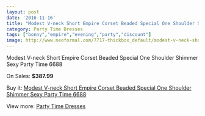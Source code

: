 ```yaml
---
layout: post
date: '2016-11-16'
title: "Modest V-neck Short Empire Corset Beaded Special One Shoulder Shimmer Sexy Party Time 6688"
category: Party Time Dresses
tags: ["bonny","empire","evening","party","discount"]
image: http://www.neoformal.com/7717-thickbox_default/modest-v-neck-short-empire-corset-beaded-special-one-shoulder-shimmer-sexy-party-time-6688.jpg
---
```

Modest V-neck Short Empire Corset Beaded Special One Shoulder Shimmer Sexy Party Time 6688

On Sales: **$387.99**
<a href="https://www.neoformal.com/en/party-time-dresses/2730-modest-v-neck-short-empire-corset-beaded-special-one-shoulder-shimmer-sexy-party-time-6688.html"><amp-img layout="responsive" width="600" height="600" src="//www.neoformal.com/7717-thickbox_default/modest-v-neck-short-empire-corset-beaded-special-one-shoulder-shimmer-sexy-party-time-6688.jpg" alt="Modest V-neck Short Empire Corset Beaded Special One Shoulder Shimmer Sexy Party Time 6688 0" /></a>
<a href="https://www.neoformal.com/en/party-time-dresses/2730-modest-v-neck-short-empire-corset-beaded-special-one-shoulder-shimmer-sexy-party-time-6688.html"><amp-img layout="responsive" width="600" height="600" src="//www.neoformal.com/7718-thickbox_default/modest-v-neck-short-empire-corset-beaded-special-one-shoulder-shimmer-sexy-party-time-6688.jpg" alt="Modest V-neck Short Empire Corset Beaded Special One Shoulder Shimmer Sexy Party Time 6688 1" /></a>
<a href="https://www.neoformal.com/en/party-time-dresses/2730-modest-v-neck-short-empire-corset-beaded-special-one-shoulder-shimmer-sexy-party-time-6688.html"><amp-img layout="responsive" width="600" height="600" src="//www.neoformal.com/7719-thickbox_default/modest-v-neck-short-empire-corset-beaded-special-one-shoulder-shimmer-sexy-party-time-6688.jpg" alt="Modest V-neck Short Empire Corset Beaded Special One Shoulder Shimmer Sexy Party Time 6688 2" /></a>

Buy it: [Modest V-neck Short Empire Corset Beaded Special One Shoulder Shimmer Sexy Party Time 6688](https://www.neoformal.com/en/party-time-dresses/2730-modest-v-neck-short-empire-corset-beaded-special-one-shoulder-shimmer-sexy-party-time-6688.html "Modest V-neck Short Empire Corset Beaded Special One Shoulder Shimmer Sexy Party Time 6688")

View more: [Party Time Dresses](https://www.neoformal.com/en/25-party-time-dresses "Party Time Dresses")